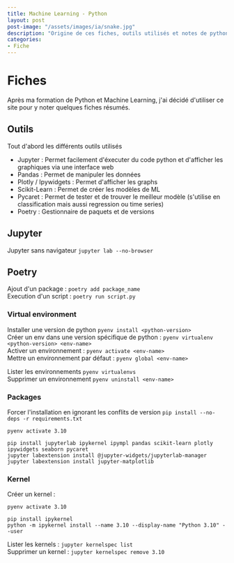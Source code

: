 ```yaml
---
title: Machine Learning - Python
layout: post  
post-image: "/assets/images/ia/snake.jpg"  
description: "Origine de ces fiches, outils utilisés et notes de python"  
categories:   
- Fiche
---
```


# Fiches
Après ma formation de Python et Machine Learning, j'ai décidé d'utiliser ce site pour y noter quelques fiches résumés.

## Outils

Tout d'abord les différents outils utilisés

- Jupyter : Permet facilement d'éxecuter du code python et d'afficher les graphiques via une interface web
- Pandas : Permet de manipuler les données
- Plotly / Ipywidgets : Permet d'afficher les graphs
- Scikit-Learn : Permet de créer les modèles de ML
- Pycaret : Permet de tester et de trouver le meilleur modèle (s'utilise en classification mais aussi regression ou time series)
- Poetry : Gestionnaire de paquets et de versions

## Jupyter

Jupyter sans navigateur `jupyter lab --no-browser`

## Poetry

Ajout d'un package : `poetry add package_name`  
Execution d'un script : `poetry run script.py`


### Virtual environment

Installer une version de python `pyenv install <python-version>`  
Créer un env dans une version spécifique de python : `pyenv virtualenv <python-version> <env-name>`    
Activer un environnement : `pyenv activate <env-name>`  
Mettre un environnement par défaut : `pyenv global <env-name>`   

Lister les environnements `pyenv virtualenvs`  
Supprimer un environnement `pyenv uninstall <env-name>`  

### Packages

Forcer l'installation en ignorant les conflits de version `pip install --no-deps -r requirements.txt`  

```
pyenv activate 3.10

pip install jupyterlab ipykernel ipympl pandas scikit-learn plotly ipywidgets seaborn pycaret
jupyter labextension install @jupyter-widgets/jupyterlab-manager
jupyter labextension install jupyter-matplotlib
```

### Kernel 

Créer un kernel :  
```
pyenv activate 3.10

pip install ipykernel
python -m ipykernel install --name 3.10 --display-name "Python 3.10" --user
```
Lister les kernels : `jupyter kernelspec list`  
Supprimer un kernel : `jupyter kernelspec remove 3.10`  


